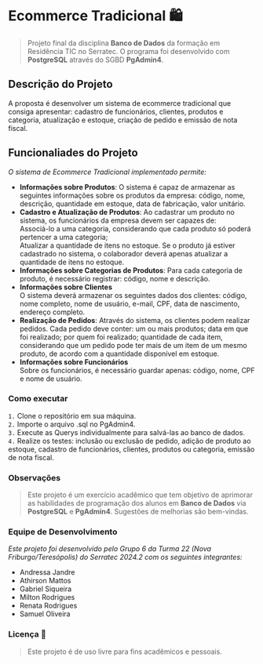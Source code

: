 # Ecommerce Tradicional 🛍️

> Projeto final da disciplina **Banco de Dados** da formação em Residência TIC no Serratec. O programa foi desenvolvido com **PostgreSQL** através do SGBD **PgAdmin4**.

## Descrição do Projeto

A proposta é desenvolver um sistema de ecommerce tradicional que consiga apresentar: cadastro de funcionários, clientes, produtos e categoria, atualização e estoque, criação de pedido e emissão de nota fiscal. 

## Funcionaliades do Projeto
_O sistema de Ecommerce Tradicional implementado permite:_

- **Informações sobre Produtos**: O sistema é capaz de armazenar as seguintes informações sobre os produtos da empresa: código, nome, descrição, quantidade em estoque, data de fabricação, valor unitário.
- **Cadastro e Atualização de Produtos**: Ao cadastrar um produto no sistema, os funcionários da empresa devem ser capazes de: <br> Associá-lo a uma categoria, considerando que cada produto só poderá pertencer a uma categoria; <br> Atualizar a quantidade de itens no estoque. Se o produto já estiver cadastrado no sistema, o colaborador deverá apenas atualizar a quantidade de itens no estoque.
- **Informações sobre Categorias de Produtos**: Para cada categoria de produto, é necessário registrar: código, nome e descrição.
- **Informações sobre Clientes** <br> O sistema deverá armazenar os seguintes dados dos clientes: código, nome completo, nome de usuário, e-mail, CPF, data de nascimento, endereço completo. 
- **Realização de Pedidos**: Através do sistema, os clientes podem realizar pedidos. Cada pedido deve conter: um ou mais produtos; data em que foi realizado; por quem foi realizado; quantidade de cada item, considerando que um pedido pode ter mais de um item de um mesmo produto, de acordo com a quantidade disponível em estoque.
- **Informações sobre Funcionários** <br> Sobre os funcionários, é necessário guardar apenas: código, nome, CPF e nome de usuário. 

### Como executar
`1.` Clone o repositório em sua máquina. <br>
`2.` Importe o arquivo .sql no PgAdmin4. <br>
`3.` Execute as Querys individualmente para salvá-las ao banco de dados. <br>
`4.` Realize os testes: inclusão ou exclusão de pedido, adição de produto ao estoque, cadastro de funcionários, clientes, produtos ou categoria, emissão de nota fiscal. <br>

### Observações
> Este projeto é um exercício acadêmico que tem objetivo de aprimorar as habilidades de programação dos alunos em **Banco de Dados** via **PostgreSQL** e **PgAdmin4**. Sugestões de melhorias são bem-vindas.

### Equipe de Desenvolvimento
_Este projeto foi desenvolvido pelo Grupo 6 da Turma 22 (Nova Friburgo/Teresópolis) do Serratec 2024.2 com os seguintes integrantes:_

* Andressa Jandre
* Athirson Mattos
* Gabriel Siqueira
* Milton Rodrigues
* Renata Rodrigues
* Samuel Oliveira

### Licença 🔆
> Este projeto é de uso livre para fins acadêmicos e pessoais.
